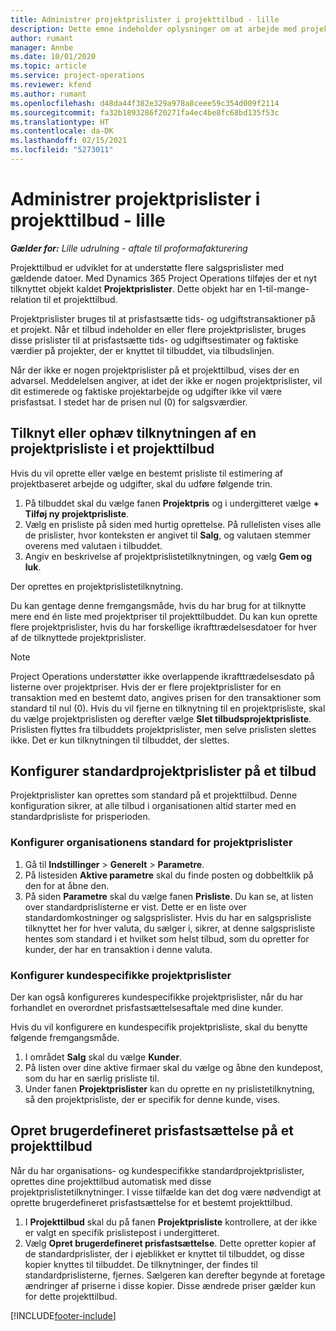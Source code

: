 ```yaml
---
title: Administrer projektprislister i projekttilbud - lille
description: Dette emne indeholder oplysninger om at arbejde med projektprislister på tilbud. (Sales)
author: rumant
manager: Annbe
ms.date: 10/01/2020
ms.topic: article
ms.service: project-operations
ms.reviewer: kfend
ms.author: rumant
ms.openlocfilehash: d48da44f382e329a978a8ceee59c354d009f2114
ms.sourcegitcommit: fa32b1893286f20271fa4ec4be8fc68bd135f53c
ms.translationtype: HT
ms.contentlocale: da-DK
ms.lasthandoff: 02/15/2021
ms.locfileid: "5273011"
---
```

# <a name="manage-project-price-lists-on-project-quotes---lite"></a>Administrer projektprislister i projekttilbud - lille

_**Gælder for:** Lille udrulning - aftale til proformafakturering_

Projekttilbud er udviklet for at understøtte flere salgsprislister med gældende datoer. Med Dynamics 365 Project Operations tilføjes der et nyt tilknyttet objekt kaldet **Projektprislister**. Dette objekt har en 1-til-mange-relation til et projekttilbud.

Projektprislister bruges til at prisfastsætte tids- og udgiftstransaktioner på et projekt. Når et tilbud indeholder en eller flere projektprislister, bruges disse prislister til at prisfastsætte tids- og udgiftsestimater og faktiske værdier på projekter, der er knyttet til tilbuddet, via tilbudslinjen.

Når der ikke er nogen projektprislister på et projekttilbud, vises der en advarsel. Meddelelsen angiver, at idet der ikke er nogen projektprislister, vil dit estimerede og faktiske projektarbejde og udgifter ikke vil være prisfastsat. I stedet har de prisen nul (0) for salgsværdier.

## <a name="associate-or-disassociate-a-project-price-list-on-a-project-quote"></a>Tilknyt eller ophæv tilknytningen af en projektprisliste i et projekttilbud

Hvis du vil oprette eller vælge en bestemt prisliste til estimering af projektbaseret arbejde og udgifter, skal du udføre følgende trin.

1. På tilbuddet skal du vælge fanen **Projektpris** og i undergitteret vælge **+ Tilføj ny projektprisliste**.
2. Vælg en prisliste på siden med hurtig oprettelse. På rullelisten vises alle de prislister, hvor konteksten er angivet til **Salg**, og valutaen stemmer overens med valutaen i tilbuddet.
4. Angiv en beskrivelse af projektprislistetilknytningen, og vælg **Gem og luk**.

Der oprettes en projektprislistetilknytning.

Du kan gentage denne fremgangsmåde, hvis du har brug for at tilknytte mere end én liste med projektpriser til projekttilbuddet. Du kan kun oprette flere projektprislister, hvis du har forskellige ikrafttrædelsesdatoer for hver af de tilknyttede projektprislister.

> [!NOTE]
> Project Operations understøtter ikke overlappende ikrafttrædelsesdato på listerne over projektpriser. Hvis der er flere projektprislister for en transaktion med en bestemt dato, angives prisen for den transaktioner som standard til nul (0).
Hvis du vil fjerne en tilknytning til en projektprisliste, skal du vælge projektprislisten og derefter vælge **Slet tilbudsprojektprisliste**. Prislisten flyttes fra tilbuddets projektprislister, men selve prislisten slettes ikke. Det er kun tilknytningen til tilbuddet, der slettes.

## <a name="set-up-default-project-price-lists-on-a-quote"></a>Konfigurer standardprojektprislister på et tilbud

Projektprislister kan oprettes som standard på et projekttilbud. Denne konfiguration sikrer, at alle tilbud i organisationen altid starter med en standardprisliste for prisperioden.

### <a name="set-up-organizational-default-for-project-price-lists"></a>Konfigurer organisationens standard for projektprislister

1. Gå til **Indstillinger** > **Generelt** > **Parametre**.
2. På listesiden **Aktive parametre** skal du finde posten og dobbeltklik på den for at åbne den. 
3. På siden **Parametre** skal du vælge fanen **Prisliste**. Du kan se, at listen over standardprislisterne er vist. Dette er en liste over standardomkostninger og salgsprislister. Hvis du har en salgsprisliste tilknyttet her for hver valuta, du sælger i, sikrer, at denne salgsprisliste hentes som standard i et hvilket som helst tilbud, som du opretter for kunder, der har en transaktion i denne valuta.

### <a name="set-up-customer-specific-project-price-lists"></a>Konfigurer kundespecifikke projektprislister

Der kan også konfigureres kundespecifikke projektprislister, når du har forhandlet en overordnet prisfastsættelsesaftale med dine kunder.

Hvis du vil konfigurere en kundespecifik projektprisliste, skal du benytte følgende fremgangsmåde.

1. I området **Salg** skal du vælge **Kunder**.
2. På listen over dine aktive firmaer skal du vælge og åbne den kundepost, som du har en særlig prisliste til.
3. Under fanen **Projektprislister** kan du oprette en ny prislistetilknytning, så den projektprisliste, der er specifik for denne kunde, vises.

## <a name="create-custom-pricing-on-a-project-quote"></a>Opret brugerdefineret prisfastsættelse på et projekttilbud

Når du har organisations- og kundespecifikke standardprojektprislister, oprettes dine projekttilbud automatisk med disse projektprislistetilknytninger. I visse tilfælde kan det dog være nødvendigt at oprette brugerdefineret prisfastsættelse for et bestemt projekttilbud. 

1. I **Projekttilbud** skal du på fanen **Projektprisliste** kontrollere, at der ikke er valgt en specifik prislistepost i undergitteret.
2. Vælg **Opret brugerdefineret prisfastsættelse**. Dette opretter kopier af de standardprislister, der i øjeblikket er knyttet til tilbuddet, og disse kopier knyttes til tilbuddet. De tilknytninger, der findes til standardprislisterne, fjernes. Sælgeren kan derefter begynde at foretage ændringer af priserne i disse kopier. Disse ændrede priser gælder kun for dette projekttilbud.


[!INCLUDE[footer-include](../../includes/footer-banner.md)]